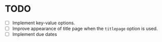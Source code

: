 # TODO

* [ ] Implement key-value options.
* [ ] Improve appearance of title page when the `titlepage` option is used.
* [ ] Implement due dates
